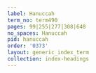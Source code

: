 ```yaml
---
label: Hanuccah
term_no: term490
pages: 99|255|277|308|648
no_spaces: Hanuccah
pid: hanuccah
order: '0373'
layout: generic_index_term
collection: index-headings
---
```

